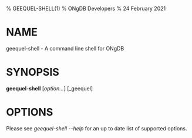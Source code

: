 % GEEQUEL-SHELL(1)
% ONgDB Developers
% 24 February 2021

# NAME

geequel-shell - A command line shell for ONgDB

# SYNOPSIS

**geequel-shell** [_option..._] [_geequel]

# OPTIONS

Please see _geequel-shell --help_ for an up to date list of supported options.
